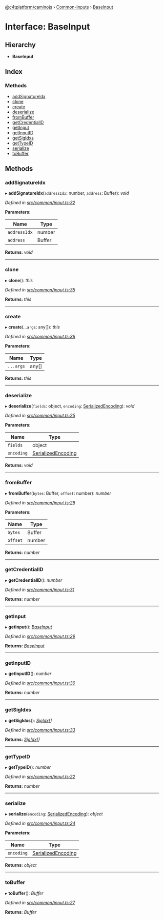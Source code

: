 [@c4tplatform/caminojs](../api.md) › [Common-Inputs](../modules/common_inputs.md) › [BaseInput](common_inputs.baseinput.md)

# Interface: BaseInput

## Hierarchy

* **BaseInput**

## Index

### Methods

* [addSignatureIdx](common_inputs.baseinput.md#addsignatureidx)
* [clone](common_inputs.baseinput.md#clone)
* [create](common_inputs.baseinput.md#create)
* [deserialize](common_inputs.baseinput.md#deserialize)
* [fromBuffer](common_inputs.baseinput.md#frombuffer)
* [getCredentialID](common_inputs.baseinput.md#getcredentialid)
* [getInput](common_inputs.baseinput.md#getinput)
* [getInputID](common_inputs.baseinput.md#getinputid)
* [getSigIdxs](common_inputs.baseinput.md#getsigidxs)
* [getTypeID](common_inputs.baseinput.md#gettypeid)
* [serialize](common_inputs.baseinput.md#serialize)
* [toBuffer](common_inputs.baseinput.md#tobuffer)

## Methods

###  addSignatureIdx

▸ **addSignatureIdx**(`addressIdx`: number, `address`: Buffer): *void*

*Defined in [src/common/input.ts:32](https://github.com/chain4travel/caminojs/blob/8077d740/src/common/input.ts#L32)*

**Parameters:**

Name | Type |
------ | ------ |
`addressIdx` | number |
`address` | Buffer |

**Returns:** *void*

___

###  clone

▸ **clone**(): *this*

*Defined in [src/common/input.ts:35](https://github.com/chain4travel/caminojs/blob/8077d740/src/common/input.ts#L35)*

**Returns:** *this*

___

###  create

▸ **create**(...`args`: any[]): *this*

*Defined in [src/common/input.ts:36](https://github.com/chain4travel/caminojs/blob/8077d740/src/common/input.ts#L36)*

**Parameters:**

Name | Type |
------ | ------ |
`...args` | any[] |

**Returns:** *this*

___

###  deserialize

▸ **deserialize**(`fields`: object, `encoding`: [SerializedEncoding](../modules/utils_serialization.md#serializedencoding)): *void*

*Defined in [src/common/input.ts:25](https://github.com/chain4travel/caminojs/blob/8077d740/src/common/input.ts#L25)*

**Parameters:**

Name | Type |
------ | ------ |
`fields` | object |
`encoding` | [SerializedEncoding](../modules/utils_serialization.md#serializedencoding) |

**Returns:** *void*

___

###  fromBuffer

▸ **fromBuffer**(`bytes`: Buffer, `offset`: number): *number*

*Defined in [src/common/input.ts:26](https://github.com/chain4travel/caminojs/blob/8077d740/src/common/input.ts#L26)*

**Parameters:**

Name | Type |
------ | ------ |
`bytes` | Buffer |
`offset` | number |

**Returns:** *number*

___

###  getCredentialID

▸ **getCredentialID**(): *number*

*Defined in [src/common/input.ts:31](https://github.com/chain4travel/caminojs/blob/8077d740/src/common/input.ts#L31)*

**Returns:** *number*

___

###  getInput

▸ **getInput**(): *[BaseInput](common_inputs.baseinput.md)*

*Defined in [src/common/input.ts:29](https://github.com/chain4travel/caminojs/blob/8077d740/src/common/input.ts#L29)*

**Returns:** *[BaseInput](common_inputs.baseinput.md)*

___

###  getInputID

▸ **getInputID**(): *number*

*Defined in [src/common/input.ts:30](https://github.com/chain4travel/caminojs/blob/8077d740/src/common/input.ts#L30)*

**Returns:** *number*

___

###  getSigIdxs

▸ **getSigIdxs**(): *[SigIdx](../classes/common_signature.sigidx.md)[]*

*Defined in [src/common/input.ts:33](https://github.com/chain4travel/caminojs/blob/8077d740/src/common/input.ts#L33)*

**Returns:** *[SigIdx](../classes/common_signature.sigidx.md)[]*

___

###  getTypeID

▸ **getTypeID**(): *number*

*Defined in [src/common/input.ts:22](https://github.com/chain4travel/caminojs/blob/8077d740/src/common/input.ts#L22)*

**Returns:** *number*

___

###  serialize

▸ **serialize**(`encoding`: [SerializedEncoding](../modules/utils_serialization.md#serializedencoding)): *object*

*Defined in [src/common/input.ts:24](https://github.com/chain4travel/caminojs/blob/8077d740/src/common/input.ts#L24)*

**Parameters:**

Name | Type |
------ | ------ |
`encoding` | [SerializedEncoding](../modules/utils_serialization.md#serializedencoding) |

**Returns:** *object*

___

###  toBuffer

▸ **toBuffer**(): *Buffer*

*Defined in [src/common/input.ts:27](https://github.com/chain4travel/caminojs/blob/8077d740/src/common/input.ts#L27)*

**Returns:** *Buffer*
